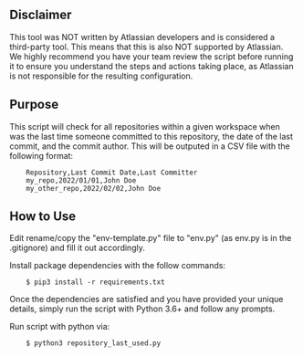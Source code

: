 ## Disclaimer
This tool was NOT written by Atlassian developers and is considered a third-party tool. This means that this is also NOT supported by Atlassian. We highly recommend you have your team review the script before running it to ensure you understand the steps and actions taking place, as Atlassian is not responsible for the resulting configuration.

## Purpose
This script will check for all repositories within a given workspace when was the last time someone committed to this repository, the date of the last commit, and the commit author.  This will be outputed in a CSV file with the following format:

        Repository,Last Commit Date,Last Committer
        my_repo,2022/01/01,John Doe
        my_other_repo,2022/02/02,John Doe

## How to Use
Edit rename/copy the "env-template.py" file to "env.py" (as env.py is in the .gitignore) and fill it out accordingly.

Install package dependencies with the follow commands:

        $ pip3 install -r requirements.txt

Once the dependencies are satisfied and you have provided your unique details, simply run the script with Python 3.6+ and follow any prompts.

Run script with python via:

        $ python3 repository_last_used.py


